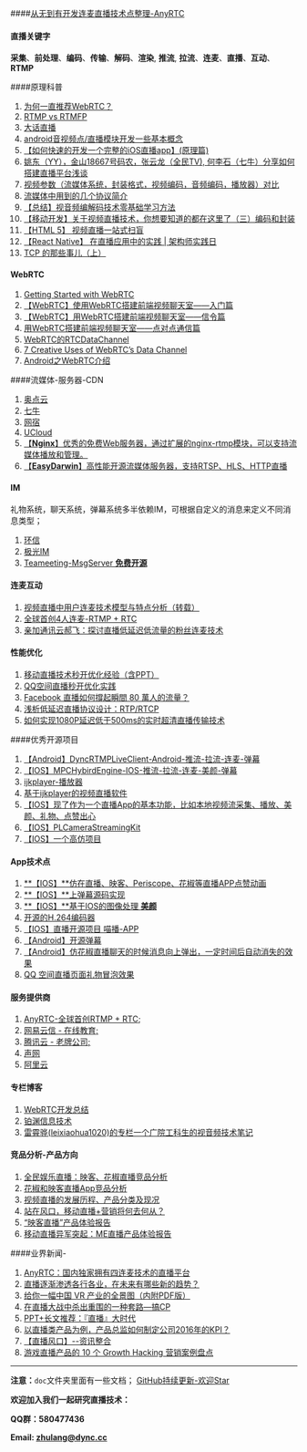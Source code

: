 ####[从无到有开发连麦直播技术点整理-AnyRTC](https://github.com/DyncLang/DevLiveBook)

#### 直播关键字
**采集**、**前处理**、**编码**、**传输**、**解码**、**渲染**, **推流**, **拉流**、**连麦**、**直播**、**互动**、**RTMP**

####原理科普

1. [为何一直推荐WebRTC？](http://www.jianshu.com/p/40d4d4f172e6)
4. [RTMP vs RTMFP](http://www.jianshu.com/p/8f219e8aeb54)
5. [大话直播](http://www.jianshu.com/p/dd73132ea5e2)
3. [android音视频点/直播模块开发一些基本概念](http://www.jianshu.com/p/8436c7353296)
2. [【如何快速的开发一个完整的iOS直播app】(原理篇)](http://bbs.520it.com/forum.php?mod=viewthread&tid=2049)
3. [姚东（YY），金山18667号码农，张云龙（全民TV), 何李石（七牛）分享如何搭建直播平台浅谈](https://www.zhihu.com/question/42162310)
4. [视频参数（流媒体系统，封装格式，视频编码，音频编码，播放器）对比](http://blog.csdn.net/leixiaohua1020/article/details/11842919)
5. [流媒体中用到的几个协议简介](http://zzqhost.github.io/hostwiki/%E5%A4%9A%E5%AA%92%E4%BD%93%E7%9B%B8%E5%85%B3_%E6%B5%81%E5%AA%92%E4%BD%93%E4%B8%AD%E7%94%A8%E5%88%B0%E7%9A%84%E5%87%A0%E4%B8%AA%E5%8D%8F%E8%AE%AE%E7%AE%80%E4%BB%8B.html)
6. [【总结】视音频编解码技术零基础学习方法](http://lib.csdn.net/article/liveplay/40882)
7. [【移动开发】关于视频直播技术，你想要知道的都在这里了（三）编码和封装](http://www.jianshu.com/p/b61cd0bc2abe)
8. [【HTML 5】 视频直播一站式扫盲](http://mp.weixin.qq.com/s?__biz=MzA3NTYzODYzMg==&mid=2653577297&idx=1&sn=a292ff3b499168f4eb589e40b7aa6d13&scene=4#wechat_redirect)
9. [【React Native】 在直播应用中的实践 | 架构师实践日](https://mp.weixin.qq.com/s?__biz=MjM5NzAwNDI4Mg==&mid=2652190492&idx=1&sn=1e63171591ca6bb4e83bd5cc16aefbff&scene=0&key=8d8120cb97983fad78d4439160fb7aa075f4d554feb0dc78797c41592277d6ac71005bd52f7581cd5662dd4f04b657c3&ascene=0&uin=MjIxOTQ3OTM1&devicetype=iMac%20MacBookAir6,2%20OSX%20OSX%2010.11.5%20build%2815F34%29&version=11020201&pass_ticket=%2bHT0TrV0J81HeO2LhW3/jdBApmf%2bX8PC/%2bITJ9F92lo=)
10. [TCP 的那些事儿（上）](http://coolshell.cn/articles/11564.html)



#### WebRTC 

1. [Getting Started with WebRTC](http://www.html5rocks.com/en/tutorials/webrtc/basics/)
1. [【WebRTC】使用WebRTC搭建前端视频聊天室——入门篇](http://lingyu.wang/#/post/2014/3/15/webRTC-1)
2. [【WebRTC】用WebRTC搭建前端视频聊天室——信令篇](http://lingyu.wang/#/post/2014/3/18/webRTC-2)
3. [用WebRTC搭建前端视频聊天室——点对点通信篇](https://segmentfault.com/a/1190000000733774)
4. [WebRTC的RTCDataChannel](http://lingyu.wang/#/post/2014/5/22/webrtc-data-channels)
5. [7 Creative Uses of WebRTC’s Data Channel](https://bloggeek.me/webrtc-data-channel-uses/)
6. [Android之WebRTC介绍](http://www.devtf.cn/?p=669)


####流媒体-服务器-CDN

1. [奥点云](http://www.aodianyun.com/)
4. [七牛](http://www.qiniu.com/)
5. [网宿](http://www.wangsucloud.com/)
6. [UCloud](https://www.ucloud.cn/)
1. [【**Nginx**】优秀的免费Web服务器，通过扩展的nginx-rtmp模块，可以支持流媒体播放和管理。](https://github.com/arut/nginx-rtmp-module)
2. [【**EasyDarwin**】高性能开源流媒体服务器，支持RTSP、HLS、HTTP直播](https://github.com/EasyDarwin/EasyDarwin)

#### **IM** 

礼物系统，聊天系统，弹幕系统多半依赖IM，可根据自定义的消息来定义不同消息类型；

1. [环信](http://www.easemob.com/)
2. [极光IM](https://www.jiguang.cn/im)
3. [Teameeting-MsgServer **免费开源**](https://github.com/Teameeting/Teameeting-MsgServer)


#### 连麦互动

 1. [视频直播中用户连麦技术模型与特点分析（转载）](http://www.jianshu.com/p/d525a4ca1d17)
 2. [全球首创4人连麦-RTMP + RTC](https://www.anyrtc.io/RTMPC-product/)
 3. [亲加通讯云郝飞：探讨直播低延迟低流量的粉丝连麦技术](http://www.csdn.net/article/a/2016-07-08/15839390)

#### 性能优化
1. [移动直播技术秒开优化经验（含PPT）](http://toutiao.com/i6278412629417394689/)
2. [QQ空间直播秒开优化实践 ](http://bugly.qq.com/bbs/forum.php?hmsr=toutiao.io&mod=viewthread&tid=1204&utm_medium=toutiao.io&utm_source=toutiao.io)
3. [Facebook 直播如何撐起瞬間 80 萬人的流量？](http://www.inside.com.tw/2016/07/01/how-facebook-live-streams-to-800000-simultaneous-viewers?hmsr=toutiao.io&utm_medium=toutiao.io&utm_source=toutiao.io)
4. [浅析低延迟直播协议设计：RTP/RTCP](http://mp.weixin.qq.com/s?__biz=MzIyNjE4NjI2Nw==&mid=2652556829&idx=1&sn=5e341308669c930e36d9908919d4ab82&scene=0#wechat_redirect)
5. [如何实现1080P延迟低于500ms的实时超清直播传输技术](http://mp.weixin.qq.com/s?__biz=MzAwMDU1MTE1OQ==&mid=2653547697&idx=1&sn=acc748b7fcf0058b58e244970e51eabc&scene=0&from=groupmessage&isappinstalled=0#wechat_redirect)


####优秀开源项目
 
1.  [【Android】DyncRTMPLiveClient-Android-推流-拉流-连麦-弹幕](https://github.com/AnyRTC/DyncRTMPLiveClient-Android)
2. [【IOS】MPCHybirdEngine-IOS-推流-拉流-连麦-美颜-弹幕](https://github.com/AnyRTC/RTMPCHybirdEngine-IOS)
3. [ijkplayer-播放器](https://github.com/Bilibili/ijkplayer)
4. [基于ijkplayer的视频直播软件](%E5%9F%BA%E4%BA%8Eijkplayer%E7%9A%84%E8%A7%86%E9%A2%91%E7%9B%B4%E6%92%AD%E8%BD%AF%E4%BB%B6)
5. [【IOS】现了作为一个直播App的基本功能，比如本地视频流采集、播放、美颜、礼物、点赞出心](https://github.com/GrayJIAXU/520Linkee)
6. [【IOS】PLCameraStreamingKit](https://www.sdk.cn/datas/3190)
7. [【IOS】一个高仿项目](https://github.com/SunLiner/MiaowShow)


#### **App技术点**

1. [**【IOS】**仿在直播、映客、Periscope、花椒等直播APP点赞动画](https://github.com/singer1026/DMHeartFlyAnimation)
2. [**【IOS】**上弹幕源码实现](https://github.com/panghaijiao/HJDanmakuDemo)
3. [**【IOS】**基于IOS的图像处理 **美颜**](https://github.com/BradLarson/GPUImage)
4. [  开源的H.264编码器](https://github.com/cisco/openh264/commits/master)
5. [【IOS】直播开源项目 喵播-APP](http://jhdr.xhby.net/content/201608/03/c213550.html)
1. [【Android】开源弹幕](https://github.com/Bilibili/DanmakuFlameMaster)
2. [【Android】仿花椒直播聊天的时候消息向上弹出，一定时间后自动消失的效果](https://github.com/journey-M/AutoMissingMessage)
3. [QQ 空间直播页面礼物冒泡效果](http://www.diycode.cc/topics/115)


#### 服务提供商

1. [AnyRTC-全球首创RTMP + RTC](https://www.anyrtc.io/);
4. [网易云信 - 在线教育;](http://netease.im/)
6. [腾讯云 - 老牌公司;](https://www.qcloud.com/solution/video.html)
7. [声网  ](http://cn.agora.io/)
8. [阿里云](https://help.aliyun.com/document_detail/29964.html)

#### 专栏博客

1. [WebRTC开发总结](http://www.cnblogs.com/lingyunhu/)
3. [铂渊信息技术](http://www.jianshu.com/users/eadc7531ecb8/latest_articles)
4. [雷霄骅(leixiaohua1020)的专栏一个广院工科生的视音频技术笔记](http://blog.csdn.net/leixiaohua1020?viewmode=contents)

#### 竞品分析-产品方向

1. [全民娱乐直播：映客、花椒直播竞品分析](http://www.jianshu.com/p/48b80708d099)
4. [花椒和映客直播App竞品分析](http://www.woshipm.com/evaluating/305667.html)
5. [视频直播的发展历程、产品分类及现况](http://www.jianshu.com/p/1936e71395a2)
6. [站在风口，移动直播+营销将何去何从？](http://www.jianshu.com/p/efbfce255925)
7. [“映客直播”产品体验报告](http://www.jianshu.com/p/6bb63eff1654)
8. [移动直播异军突起：ME直播产品体验报告](http://www.woshipm.com/evaluating/339187.html)

####业界新闻-

1. [AnyRTC：国内独家拥有四连麦技术的直播平台](http://www.jianshu.com/p/d106a1756d8a)
2. [直播逐渐渗透各行各业，在未来有哪些新的趋势？](https://www.zhihu.com/question/48106149)
3. [给你一幅中国 VR 产业的全景图（内附PDF版）](http://geekpark-media.qiniudn.com/geekpark-vr-report.pdf)
5. [在直播大战中杀出重围的一种套路—搞CP](http://mp.weixin.qq.com/s?__biz=MjM5MjgwNjgwMA==&mid=2649764998&idx=1&sn=dddc9091451130ede06d5533f5f699a9&scene=1&srcid=0901KeN82NVg2zNtC9s4aXoF#wechat_redirect)
6. [PPT+长文推荐：『直播』大时代](https://zhuanlan.zhihu.com/p/20717041)
7. [以直播类产品为例，产品总监如何制定公司2016年的KPI？](http://www.woshipm.com/pmd/302216.html)
5. [【直播风口】--资讯整合](http://www.jianshu.com/p/802ff7338c68)
6. [游戏直播产品的 10 个 Growth Hacking 营销案例盘点](http://www.jianshu.com/p/fbd727863b23)


---
**注意：**`doc`文件夹里面有一些文档；
[GitHub持续更新-欢迎Star](https://github.com/DyncLang/DevLiveBook)

**欢迎加入我们一起研究直播技术：** 

> 
**QQ群：580477436** </br>

**Email: zhulang@dync.cc**

